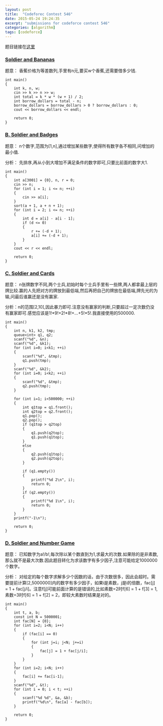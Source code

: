 ```yaml
---
layout: post
title:  "Codeforec Contest 546"
date: 2015-05-24 19:24:35
excerpt: "submissions for codeforce contest 546"
categories: [algorithm]
tags: [codeforce]
---
```


题目链接在[这里](http://codeforces.com/contest/546)

<!--more-->

### [Soldier and Bananas](http://codeforces.com/contest/546/problem/A)

题意： 香蕉价格为等差数列,手里有n元,要买w个香蕉,还需要借多少钱.

```
int main()
{
    int k, n, w;
    cin >> k >> n >> w;
    int total = k * w * (w + 1) / 2;
    int borrow_dollars = total - n;
    borrow_dollars = borrow_dollars > 0 ? borrow_dollars : 0;
    cout << borrow_dollars << endl;

    return 0;
}
```

### [B. Soldier and Badges](http://codeforces.com/contest/546/problem/B)

题意： n个数字,范围为[1,n],通过增加某些数字,使得所有数字各不相同,问增加的最小值.

分析： 先排序,再从小到大增加不满足条件的数字即可,只要比前面的数字大1.

```
int main()
{
    int a[3001] = {0}, n, r = 0;
    cin >> n;
    for (int i = 1; i <= n; ++i)
    {
        cin >> a[i];
    }
    sort(a + 1, a + n + 1);
    for (int i = 2; i <= n; ++i)
    {
        int d = a[i] - a[i - 1];
        if (d <= 0)
        {
            r += (-d + 1);
            a[i] += (-d + 1);
        }
    }
    cout << r << endl;

    return 0;
}
```


### [C. Soldier and Cards](http://codeforces.com/contest/546/problem/C)  

题意： n张牌数字不同,两个士兵,初始时每个士兵手里有一些牌,两人都拿最上层的牌比较.赢的人先把对方的牌放到最低端,然后再把自己的牌放在最低端,牌先光的为输,问最后谁赢还是没有赢家.

分析：n的范围[2,10],因此暴力即可.注意没有赢家的判断,只要超过一定次数仍没有赢家即可.感觉应该是1!\*9!+2!\*8!+...+5!\*5!.我直接使用的500000.

```
int main()
{
    int n, k1, k2, tmp;
    queue<int> q1, q2;
    scanf("%d", &n);
    scanf("%d", &k1);
    for (int i=0; i<k1; ++i)
    {
        scanf("%d", &tmp);
        q1.push(tmp);
    }
    scanf("%d", &k2);
    for (int i=0; i<k2; ++i)
    {
        scanf("%d", &tmp);
        q2.push(tmp);
    }

    for (int i=1; i<500000; ++i)
    {
        int q1top = q1.front();
        int q2top = q2.front();
        q1.pop();
        q2.pop();
        if (q1top > q2top)
        {
            q1.push(q2top);
            q1.push(q1top);
        }
        else
        {
            q2.push(q1top);
            q2.push(q2top);
        }

        if (q1.empty())
        {
            printf("%d 2\n", i);
            return 0;
        }
        if (q2.empty())
        {
            printf("%d 1\n", i);
            return 0;
        }
    }
    printf("-1\n");

    return 0;
}
```

### [D. Soldier and Number Game](http://codeforces.com/contest/546/problem/D)  

题意： 已知数字为a!/b!,每次除以某个数直到为1,求最大的次数.如果除的是非素数,那么就不是最大次数.因此题目转化为求该数字有多少因子,注意可能给定1000000个数字。

分析： 对给定的每个数字求解多少个因数的话，由于次数很多，因此会超时。需要提前计算[2,5000000]内的数字有多少因子，如果i是素数，j是i的倍数，fac[j] = 1 + fac[j/i]。注意f[j]可能前面计算的是错误的,比如素数=2时f[6] = 1 + f[3] = 1, 素数=3时f[6] = 1 + f[2] = 2，即较大素数时结果是对的。


```
int main()
{
    int t, a, b;
    const int N = 5000001;
    int fac[N] = {0};
    for (int i=2; i<N; i++)
    {
        if (fac[i] == 0)
        {
            for (int j=i; j<N; j+=i)
            {
                fac[j] = 1 + fac[j/i];
            }
        }
    }
    for (int i=2; i<N; i++)
    {
        fac[i] += fac[i-1];
    }
    scanf("%d", &t);
    for (int i = 0; i < t; ++i)
    {
        scanf("%d %d", &a, &b);
        printf("%d\n", fac[a] - fac[b]);
    }

    return 0;
}
```
